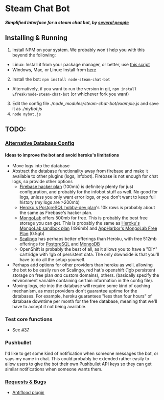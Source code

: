# Steam Chat Bot
##### Simplified Interface for a steam chat bot, by [several people](https://github.com/Efreak/node-steam-chat-bot/graphs/contributors)

## Installing & Running



1. Install NPM on your system. We probably won't help you with this beyond the following:
 * Linux: Install it from your package manager, or better, use [this script](https://gist.github.com/TooTallNate/3288316)
 * Windows, Mac, or Linux: Install from [here](https://nodejs.org/download/)
2. Install the bot: `npm install node-steam-chat-bot`
 * Alternatively, if you want to run the version in git, `npm install Efreak/node-steam-chat-bot` (or whichever fork you want)
3. Edit the config file *./node_modules/steam-chat-bot/example.js* and save it as *./mybot.js*
4. `node mybot.js`

## TODO:

### [Alternative Database Config](https://github.com/Efreak/node-steam-chat-bot/issues/40)

#### Ideas to improve the bot and avoid heroku's limitations
* Move logs into the database
* Abstract the database functionality away from firebase and make it available to other plugins (logs, infobot). Firebase is not enough for chat logs, so provide other options
    * [Firebase hacker plan](https://www.firebase.com/pricing.html) (100mb) is definitely plenty for just configuration, and probably for the infobot stuff as well. No good for logs, unless you only want error logs, or you don't want to keep full history (my logs are >200mb)
    * [Heroku's PostgreSQL hobby-dev plan](https://addons.heroku.com/heroku-postgresql)'s 10k rows is probably about the same as Firebase's hacker plan.
    * [MongoLab](https://mongolab.com/signup/) offers 500mb for free. This is probably the best free storage you can get. This is probably the same as [Heroku's MongoLab sandbox plan](https://addons.heroku.com/mongolab) (496mb) and [AppHarbor's MongoLab Free Plan](https://appharbor.com/addons/mongolab) (0.5gb)
    * [Scalingo](https://scalingo.com) has perhaps better offerings than Heroku, with free 512mb offerings for [PostgreSQL](https://scalingo.com/addons/scalingo-postgresql) and [MongoDB](https://scalingo.com/addons/scalingo-mongodb)
    * OpenShift is probably the best of all, as it allows you to have a "DIY" cartridge with 1gb of persistent data. The only downside is that you'll have to do all the setup yourself.
* Perhaps add options for other providers than heroku as well, allowing the bot to be easily run on Scalingo, red hat's openshift (1gb persistent storage on free plan *and* custom domains), others. (basically specify the environment variable containing certain information in the config file).
* Moving logs, etc into the database will require some kind of caching mechanism, as most providers don't guarantee uptime for the databases. For example, heroku guarantees "less than four hours" of database downtime per month for the free database, meaning that we'll have to accept it not being available.

### Test core functions

- See [#37](https://github.com/Efreak/node-steam-chat-bot/issues/37)

### Pushbullet

I'd like to get some kind of notification when someone messages the bot, or says my name in chat. This could probably be extended rather easily to allow users to give the bot their own Pushbullet API keys so they can get similar notifications when someone wants them.

### [Requests & Bugs](https://github.com/Efreak/node-steam-chat-bot/issues)

- [Antiflood plugin](https://github.com/Efreak/node-steam-chat-bot/issues/13)
